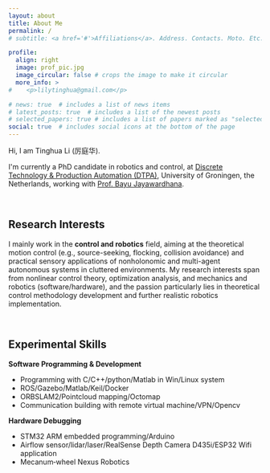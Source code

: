 ```yaml
---
layout: about
title: About Me
permalink: /
# subtitle: <a href='#'>Affiliations</a>. Address. Contacts. Moto. Etc.

profile:
  align: right
  image: prof_pic.jpg
  image_circular: false # crops the image to make it circular
  more_info: >
#    <p>lilytinghua@gmail.com</p>

# news: true  # includes a list of news items
# latest_posts: true  # includes a list of the newest posts
# selected_papers: true # includes a list of papers marked as "selected={true}"
social: true  # includes social icons at the bottom of the page
---
```


Hi, I am Tinghua Li (厉庭华).


I'm currently a PhD candidate in robotics and control, at [Discrete Technology & Production Automation (DTPA)](https://www.rug.nl/research/discrete-technology-production-automation/?lang=en), University of Groningen, the Netherlands, working with [Prof. Bayu Jayawardhana](https://www.rug.nl/staff/b.jayawardhana/?lang=en).

<br />

## Research Interests

I mainly work in the **control and robotics** field, aiming at the theoretical motion control (e.g., source-seeking, flocking, collision avoidance) and practical sensory applications of nonholonomic and multi-agent autonomous systems in cluttered environments. My research interests span from nonlinear control theory, optimization analysis, and mechanics and robotics (software/hardware), and the passion particularly lies in theoretical control methodology development and further realistic robotics implementation.

<br />

## Experimental Skills
**Software Programming & Development**
- Programming with C/C++/python/Matlab in Win/Linux system
- ROS/Gazebo/Matlab/Keil/Docker
- ORBSLAM2/Pointcloud mapping/Octomap
- Communication building with remote virtual machine/VPN/Opencv

**Hardware Debugging**
- STM32 ARM embedded programming/Arduino
- Airflow sensor/lidar/laser/RealSense Depth Camera D435i/ESP32 Wifi application
- Mecanum‑wheel Nexus Robotics


